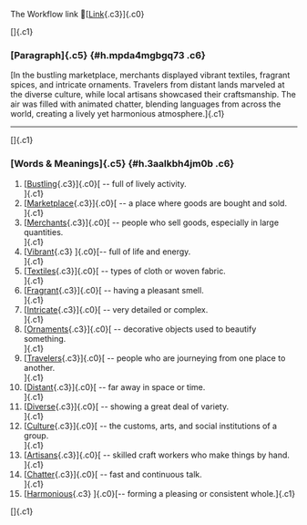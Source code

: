 The Workflow link
👏[[Link](https://www.google.com/url?q=http://www.google.com&sa=D&source=editors&ust=1758734831429024&usg=AOvVaw3UGbs7wprVmCL3MVIG9q9F){.c3}]{.c0}

[]{.c1}

### [Paragraph]{.c5} {#h.mpda4mgbgq73 .c6}

[In the bustling marketplace, merchants displayed vibrant textiles,
fragrant spices, and intricate ornaments. Travelers from distant lands
marveled at the diverse culture, while local artisans showcased their
craftsmanship. The air was filled with animated chatter, blending
languages from across the world, creating a lively yet harmonious
atmosphere.]{.c1}

------------------------------------------------------------------------

[]{.c1}

### [Words & Meanings]{.c5} {#h.3aalkbh4jm0b .c6}

1.  [[Bustling](https://www.google.com/url?q=http://www.google.com&sa=D&source=editors&ust=1758734831429699&usg=AOvVaw0lFQhKjeIkxD8g4TLFKibb){.c3}]{.c0}[ --
    full of lively activity.\
    ]{.c1}
2.  [[Marketplace](https://www.google.com/url?q=http://www.google.com&sa=D&source=editors&ust=1758734831429837&usg=AOvVaw2bVB0kNTdBxbJqxpoqL8Xm){.c3}]{.c0}[ --
    a place where goods are bought and sold.\
    ]{.c1}
3.  [[Merchants](https://www.google.com/url?q=http://www.google.com&sa=D&source=editors&ust=1758734831429964&usg=AOvVaw3tKVzVDBqm7kfAypSvNc6U){.c3}]{.c0}[ --
    people who sell goods, especially in large quantities.\
    ]{.c1}
4.  [[Vibrant](https://www.google.com/url?q=http://www.google.com&sa=D&source=editors&ust=1758734831430096&usg=AOvVaw3LPOUOIv4IclGeNNMrcv8j){.c3}
    ]{.c0}[-- full of life and energy.\
    ]{.c1}
5.  [[Textiles](https://www.google.com/url?q=http://www.google.com&sa=D&source=editors&ust=1758734831430196&usg=AOvVaw0SuTHKlT8BZcmj7hJz8ItZ){.c3}]{.c0}[ --
    types of cloth or woven fabric.\
    ]{.c1}
6.  [[Fragrant](https://www.google.com/url?q=http://www.google.com&sa=D&source=editors&ust=1758734831430298&usg=AOvVaw3ntc1ippsP-vmp2BU_NN5d){.c3}]{.c0}[ --
    having a pleasant smell.\
    ]{.c1}
7.  [[Intricate](https://www.google.com/url?q=http://www.google.com&sa=D&source=editors&ust=1758734831430393&usg=AOvVaw0AYiOUudRVmWne2-ZQB_Co){.c3}]{.c0}[ --
    very detailed or complex.\
    ]{.c1}
8.  [[Ornaments](https://www.google.com/url?q=http://www.google.com&sa=D&source=editors&ust=1758734831430499&usg=AOvVaw2eQQMrbva7pxjTv_4Tc63G){.c3}]{.c0}[ --
    decorative objects used to beautify something.\
    ]{.c1}
9.  [[Travelers](https://www.google.com/url?q=http://www.google.com&sa=D&source=editors&ust=1758734831430639&usg=AOvVaw0zehQ_Saqif83kwZvR8mKP){.c3}]{.c0}[ --
    people who are journeying from one place to another.\
    ]{.c1}
10. [[Distant](https://www.google.com/url?q=http://www.google.com&sa=D&source=editors&ust=1758734831430771&usg=AOvVaw319j1rhJXdPLFaWHSkpklY){.c3}]{.c0}[ --
    far away in space or time.\
    ]{.c1}
11. [[Diverse](https://www.google.com/url?q=http://www.google.com&sa=D&source=editors&ust=1758734831430884&usg=AOvVaw0btVrwhCALDkpYIrvdzwnD){.c3}]{.c0}[ --
    showing a great deal of variety.\
    ]{.c1}
12. [[Culture](https://www.google.com/url?q=http://www.google.com&sa=D&source=editors&ust=1758734831431026&usg=AOvVaw3WwZPrBXHGwlpY3Vz-25ND){.c3}]{.c0}[ --
    the customs, arts, and social institutions of a group.\
    ]{.c1}
13. [[Artisans](https://www.google.com/url?q=http://www.google.com&sa=D&source=editors&ust=1758734831431153&usg=AOvVaw09GfKZBOuHSOhYEVjm4-N_){.c3}]{.c0}[ --
    skilled craft workers who make things by hand.\
    ]{.c1}
14. [[Chatter](https://www.google.com/url?q=http://www.google.com&sa=D&source=editors&ust=1758734831431265&usg=AOvVaw2SRjWJqQn2z1tL2YyunnJt){.c3}]{.c0}[ --
    fast and continuous talk.\
    ]{.c1}
15. [[Harmonious](https://www.google.com/url?q=http://www.google.com&sa=D&source=editors&ust=1758734831431376&usg=AOvVaw1OaYLlSW6bJ1XmoLFdCcoX){.c3}
    ]{.c0}[-- forming a pleasing or consistent whole.]{.c1}

[]{.c1}
